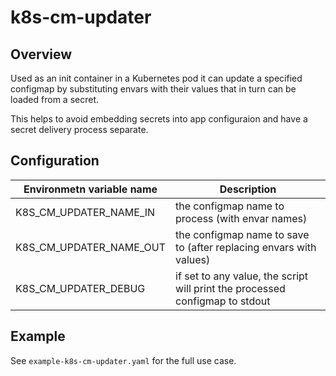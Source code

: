 # k8s-cm-updater

## Overview
Used as an init container in a Kubernetes pod it can update a specified configmap
by substituting envars with their values that in turn can be loaded from a secret.

This helps to avoid embedding secrets into app configuraion and have a secret
delivery process separate.

## Configuration
|Environmetn variable name|Description|
|--|--|
|K8S_CM_UPDATER_NAME_IN|the configmap name to process (with envar names)|
|K8S_CM_UPDATER_NAME_OUT|the configmap name to save to (after replacing envars with values)|
|K8S_CM_UPDATER_DEBUG|if set to any value, the script will print the processed configmap to stdout|

## Example
See `example-k8s-cm-updater.yaml` for the full use case.
